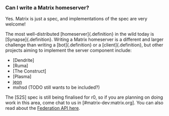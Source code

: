 ### Can I write a Matrix homeserver?

Yes. Matrix is just a spec, and implementations of the spec are very welcome!

The most well-distributed [homeserver]{.definition} in the wild today is [Synapse]{.definition}. Writing a Matrix homeserver is a different and larger challenge than writing a [bot]{.definition} or a [client]{.definition}, but  other projects aiming to implement the server component include:

* [Dendrite]
* [Ruma]
* [The Construct]
* [Plasma]
* [jeon](https://gitlab.com/ma1uta/jeon)
* mxhsd (TODO still wants to be included?)

The [S2S] spec is still being finalised for r0, so if you are planning on doing work in this area, come chat to us in [#matrix-dev:matrix.org]. You can also read about the [Federation API here](https://matrix.org/docs/spec/server_server/unstable.html).
